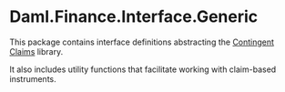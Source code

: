 # Daml.Finance.Interface.Generic

This package contains interface definitions abstracting the [Contingent Claims](https://github.com/digital-asset/contingent-claims) library.

It also includes utility functions that facilitate working with claim-based instruments.
